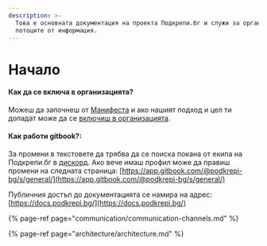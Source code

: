 ```yaml
---
description: >-
  Това е основната документация на проекта Подкрепи.бг и служи за организация на
  потоците от информация.
---
```


# Начало

#### Как да се включа в организацията?

Можеш да започнеш от [Манифеста](https://docs.podkrepi.bg/general/manifesto) и ако нашият подход и цел ти допадат може да се [включиш в организацията](communication/faq.md#kak-da-se-vkliucha-v-organizaciata).

#### Как работи gitbook?:

За промени в текстовете да трябва да се поиска покана от екипа на Подкрепи.бг в [дискорд](communication/faq.md#kak-da-se-vklyucha-v-discord). Ако вече имаш профил може да правиш промени на следната страница: [https://app.gitbook.com/@podkrepi-bg/s/general/](https://app.gitbook.com/@podkrepi-bg/s/general/)

Публичния достъп до документацията се намира на адрес: [https://docs.podkrepi.bg/](https://docs.podkrepi.bg/)



{% page-ref page="communication/communication-channels.md" %}

{% page-ref page="architecture/architecture.md" %}



